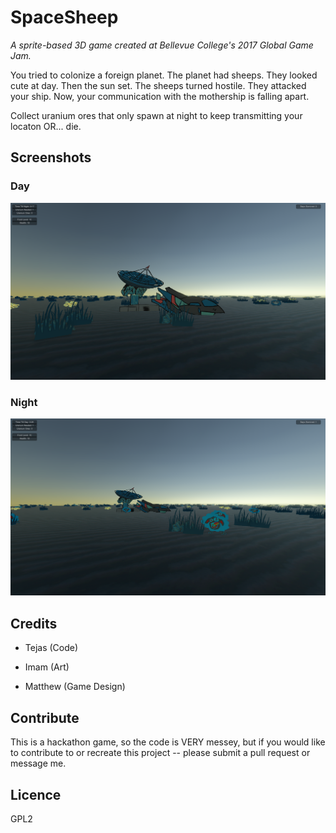 # SpaceSheep
_A sprite-based 3D game created at Bellevue College's 2017 Global Game Jam._

You tried to colonize a foreign planet. The planet had sheeps. They looked cute at day. Then the sun set. The sheeps turned hostile. They attacked your ship. Now, your communication with the mothership is falling apart. 

Collect uranium ores that only spawn at night to keep transmitting your locaton OR... die.

## Screenshots

### Day
![ship.png](docs/ship.png?raw=true)

### Night
![sheep.png](docs/sheep.png?raw=true)

## Credits
- Tejas (Code)

- Imam (Art)

- Matthew (Game Design)

## Contribute
This is a hackathon game, so the code is VERY messey, but if you would like to contribute to or recreate this project -- please submit a pull request or message me.

## Licence
GPL2

